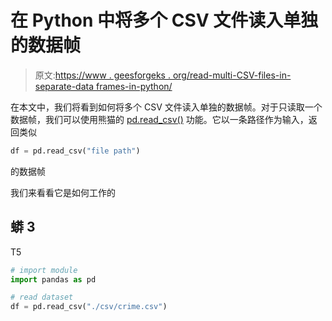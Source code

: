 # 在 Python 中将多个 CSV 文件读入单独的数据帧

> 原文:[https://www . geesforgeks . org/read-multi-CSV-files-in-separate-data frames-in-python/](https://www.geeksforgeeks.org/read-multiple-csv-files-into-separate-dataframes-in-python/)

在本文中，我们将看到如何将多个 CSV 文件读入单独的数据帧。对于只读取一个数据帧，我们可以使用熊猫的 [pd.read_csv()](https://www.geeksforgeeks.org/python-read-csv-using-pandas-read_csv/) 功能。它以一条路径作为输入，返回类似

```py
df = pd.read_csv("file path")
```

的数据帧

我们来看看它是如何工作的

## 蟒 3

T5

```py
# import module
import pandas as pd

# read dataset
df = pd.read_csv("./csv/crime.csv")
```